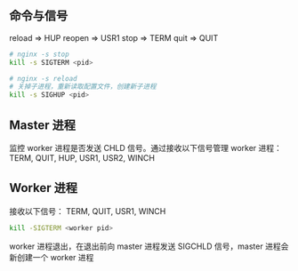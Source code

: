 ## 命令与信号

reload => HUP
reopen => USR1
stop => TERM
quit => QUIT

```bash
# nginx -s stop
kill -s SIGTERM <pid>

# nginx -s reload
# 关掉子进程，重新读取配置文件，创建新子进程
kill -s SIGHUP <pid>
```

## Master 进程

监控 worker 进程是否发送 CHLD 信号。通过接收以下信号管理 worker 进程：
TERM, QUIT, HUP, USR1, USR2, WINCH

## Worker 进程

接收以下信号：
TERM, QUIT, USR1, WINCH

```bash
kill -SIGTERM <worker pid>
```

worker 进程退出，在退出前向 master 进程发送 SIGCHLD 信号，master 进程会新创建一个 worker 进程